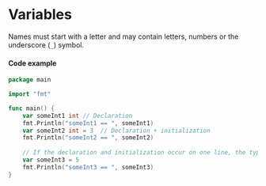 # Variables


Names must start with a letter and may contain letters, numbers or the underscore (`_`) symbol.

#### Code example

```go
package main

import "fmt"

func main() {
    var someInt1 int // Declaration
    fmt.Println("someInt1 == ", someInt1)
    var someInt2 int = 3  // Declaration + initialization
    fmt.Println("someInt2 == ", someInt2)
	
    // If the declaration and initialization occur on one line, the type can be omitted:
    var someInt3 = 5
    fmt.Println("someInt3 == ", someInt3)
}
```